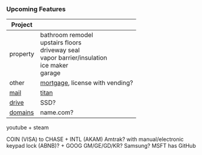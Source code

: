 
### Upcoming Features

|Project||
|-|-|
|property|bathroom remodel<br/>upstairs floors<br/>driveway seal<br/>vapor barrier/insulation<br/>ice maker<br/>garage|
|other|[mortgage](loandepot.com), license with vending?|
|[mail](https://mail.google.com/mail/u/0/#inbox)|[titan](https://app.titan.email/login/)|
|[drive](https://drive.google.com/drive/my-drive)|SSD?|
|[domains](https://domains.google.com/registrar/)|name.com?|

youtube + steam

COIN (VISA) to CHASE + INTL (AKAM) 
Amtrak? with manual/electronic keypad lock (ABNB)? + GOOG GM/GE/GD/KR? Samsung? MSFT has GitHub
